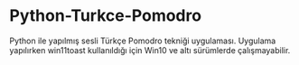 # Python-Turkce-Pomodro
Python ile yapılmış sesli Türkçe Pomodro tekniği uygulaması. 
Uygulama yapılırken win11toast kullanıldığı için Win10 ve altı sürümlerde çalışmayabilir.
